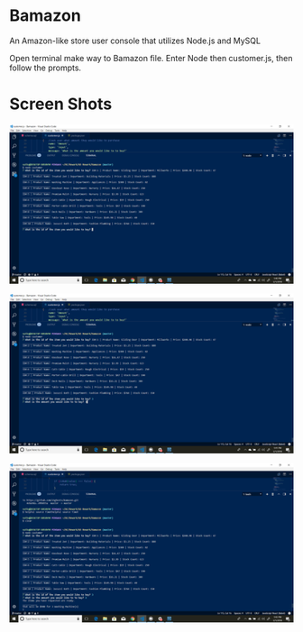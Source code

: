 # Bamazon
An Amazon-like store user console that utilizes Node.js and MySQL

Open terminal make way to Bamazon file.
Enter Node then customer.js, then follow the prompts.

# Screen Shots

![screen-shot1](screen-shots/screen-shot1.png)

![screen-shot2](screen-shots/screen-shot2.png)

![screen-shot3](screen-shots/screen-shot3.png)